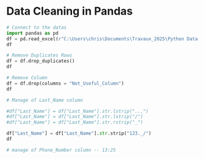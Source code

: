 # Data Cleaning in Pandas

```python
# Connect to the datas
import pandas as pd
df = pd.read_excel(r"C:\Users\chris\Documents\Travaux_2025\Python Data Science\Data Cleaning\Customer Call List.xlsx")
df
```

```python
# Remove Duplicates Rows
df = df.drop_duplicates()
df
```

```python
# Remove Column
df = df.drop(columns = "Not_Useful_Column")
df
```

```python
# Manage of Last_Name column

#df["Last_Name"] = df["Last_Name"].str.lstrip("...")
#df["Last_Name"] = df["Last_Name"].str.lstrip("/")
#df["Last_Name"] = df["Last_Name"].str.rstrip("_")

df["Last_Name"] = df["Last_Name"].str.strip("123._/")
df
```

```python
# manage of Phone_Number column -- 13:25

```
